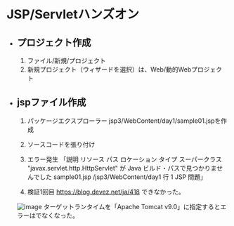 # JSP/Servletハンズオン

- ## プロジェクト作成
    1. ファイル/新規/プロジェクト
    2. 新規プロジェクト（ウィザードを選択）は、Web/動的Webプロジェクト

- ## jspファイル作成
    1. パッケージエクスプローラー
        jsp3/WebContent/day1/sample01.jspを作成

    2. ソースコードを張り付け

    3. エラー発生
        「説明	リソース	パス	ロケーション	タイプ
        スーパークラス "javax.servlet.http.HttpServlet" が Java ビルド・パスで見つかりませんでした	sample01.jsp	/jsp3/WebContent/day1	行 1	JSP 問題」

    4. 検証1回目
        https://blog.devez.net/ja/418
        できなかった。

    ![image](https://user-images.githubusercontent.com/55943803/151702509-49fb7603-1098-461b-a28d-3e2211fee4ee.png)
    ターゲットランタイムを「Apache Tomcat v9.0」に指定するとエラーはでなくなった。
